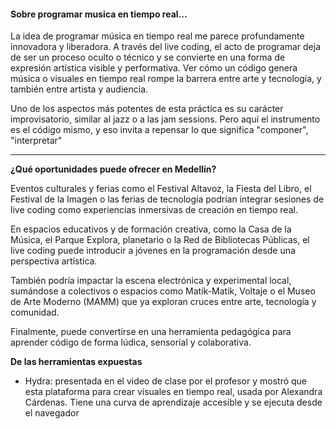 #### Sobre programar musica en tiempo real...

La idea de programar música en tiempo real me parece profundamente innovadora y liberadora. A través del live coding, el acto de programar deja de ser un proceso oculto o técnico y se convierte en una forma de expresión artística visible y performativa. Ver cómo un código genera música o visuales en tiempo real rompe la barrera entre arte y tecnología, y también entre artista y audiencia.

Uno de los aspectos más potentes de esta práctica es su carácter improvisatorio, similar al jazz o a las jam sessions. Pero aquí el instrumento es el código mismo, y eso invita a repensar lo que significa "componer", "interpretar"

---

**¿Qué oportunidades puede ofrecer en Medellín?**

Eventos culturales y ferias como el Festival Altavoz, la Fiesta del Libro, el Festival de la Imagen o las ferias de tecnología podrían integrar sesiones de live coding como experiencias inmersivas de creación en tiempo real.

En espacios educativos y de formación creativa, como la Casa de la Música, el Parque Explora, planetario o la Red de Bibliotecas Públicas, el live coding puede introducir a jóvenes en la programación desde una perspectiva artística.

También podría impactar la escena electrónica y experimental local, sumándose a colectivos o espacios como Matik-Matik, Voltaje o el Museo de Arte Moderno (MAMM) que ya exploran cruces entre arte, tecnología y comunidad.

Finalmente, puede convertirse en una herramienta pedagógica para aprender código de forma lúdica, sensorial y colaborativa.

**De las herramientas expuestas**

- Hydra: presentada en el video de clase por el profesor y mostró que esta plataforma para crear visuales en tiempo real, usada por Alexandra Cárdenas. Tiene una curva de aprendizaje accesible y se ejecuta desde el navegador
